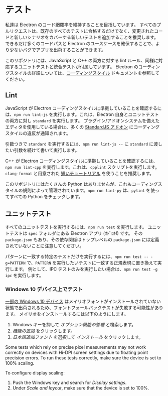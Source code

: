 # テスト

私達は Electron のコード網羅率を維持することを目指しています。 すべてのプルリクエストは、既存のすべてのテストに合格するだけでなく、変更されたコードと新しいシナリオをカバーする新しいテストを追加することを推奨します。 できるだけ多くのコードパスと Electron のユースケースを確保することで、より少ないバグでアプリを出荷することができます。

このリポジトリには、JavaScript と C++ の両方に対する lint ルール、同様に対応するユニットテストと統合テストが付属しています。 Electron のコーディングスタイルの詳細については、[コーディングスタイル](coding-style.md) ドキュメントを参照してください。

## Lint

JavaScript が Electron コーディングスタイルに準拠していることを確認するには、`npm run lint-js` を実行します。これは、Electron 自身とユニットテストの両方に対し `standard` を実行します。 プラグイン/アドオンシステムを備えたエディタを使用している場合は、多くの [StandardJS アドオン](https://standardjs.com/#are-there-text-editor-plugins) にコーディングスタイルの違反が通知されます。

引数つきで `standard` を実行するには、`npm run lint-js --` に `standard` に渡したい引数を続けて書いて実行します。

C++ が Electron コーディングスタイルに準拠していることを確認するには、`npm run lint-cpp` を実行します。これは、`cpplint` スクリプトを実行します。 `clang-format` と用意された [短いチュートリアル](clang-format.md) を使うことを推奨します。

このリポジトリにはたくさんの Python はありませんが、これもコーディングスタイルの規則によって管理されています。`npm run lint-py` は、`pylint` を使ってすべての Python をチェックします。

## ユニットテスト

すべてのユニットテストを実行するには、`npm run test` を実行します。 ユニットテストは `spec` フォルダにある Electron アプリ (ｵﾄﾞﾛｷ!) です。 その `package.json` もあり、その依存関係はトップレベルの `package.json` には定義されていないことに注意してください。

パターンに一致する特定のテストだけを実行するには、`npm run test -- -g=PATTERN` で、`PATTERN` を実行したいテストに一致する正規表現に置き換えて実行します。 例として、IPC テストのみを実行したい場合は、`npm run test -g ipc` を実行します。

### Windows 10 デバイス上でテスト

[一部の Windows 10 デバイス](https://docs.microsoft.com/en-us/typography/fonts/windows_10_font_list) はメイリオフォントがインストールされていない状態で出荷されるため、フォントフォールバックテストが失敗する可能性があります。 メイリオをインストールするには以下のようにします。

1. Windows キーを押して *オプション機能の管理* と検索します。
2. *機能の追加* をクリックします。
3. *日本語追加フォント* を選択して *インストール* をクリックします。

Some tests which rely on precise pixel measurements may not work correctly on devices with Hi-DPI screen settings due to floating point precision errors. To run these tests correctly, make sure the device is set to 100% scaling.

To configure display scaling:

1. Push the Windows key and search for *Display settings*.
2. Under *Scale and layout*, make sure that the device is set to 100%.